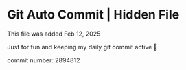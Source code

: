 # Git Auto Commit | Hidden File

This file was added Feb 12, 2025

Just for fun and keeping my daily git commit active 🤪

commit number: 2894812
